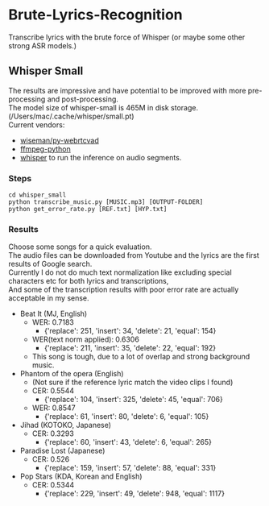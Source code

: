 # Brute-Lyrics-Recognition
Transcribe lyrics with the brute force of Whisper (or maybe some other strong ASR models.) <br>

## Whisper Small
The results are impressive and have potential to be improved with more pre-processing and post-processing. <br>
The model size of whisper-small is 465M in disk storage. (/Users/mac/.cache/whisper/small.pt) <br>
Current vendors: 
- [wiseman/py-webrtcvad](https://github.com/wiseman/py-webrtcvad)
- [ffmpeg-python](https://pypi.org/project/ffmpeg-python/)
- [whisper](https://github.com/openai/whisper) to run the inference on audio segments.

### Steps
```
cd whisper_small
python transcribe_music.py [MUSIC.mp3] [OUTPUT-FOLDER]
python get_error_rate.py [REF.txt] [HYP.txt]
```

### Results
Choose some songs for a quick evaluation. <br>
The audio files can be downloaded from Youtube and the lyrics are the first results of Google search. <br>
Currently I do not do much text normalization like excluding special characters etc for both lyrics and transcriptions, <br>
And some of the transcription results with poor error rate are actually acceptable in my sense.
- Beat It (MJ, English)
  - WER:  0.7183 
    - {'replace': 251, 'insert': 34, 'delete': 21, 'equal': 154}
  - WER(text norm applied):  0.6306 
    - {'replace': 211, 'insert': 35, 'delete': 22, 'equal': 192}
  - This song is tough, due to a lot of overlap and strong background music.
- Phantom of the opera (English)
  - (Not sure if the reference lyric match the video clips I found)
  - CER:  0.5544 
    - {'replace': 104, 'insert': 325, 'delete': 45, 'equal': 706}
  - WER:  0.8547 
    - {'replace': 61, 'insert': 80, 'delete': 6, 'equal': 105}
- Jihad (KOTOKO, Japanese)
  - CER:  0.3293 
    - {'replace': 60, 'insert': 43, 'delete': 6, 'equal': 265}
- Paradise Lost (Japanese)
  - CER:  0.526 
    - {'replace': 159, 'insert': 57, 'delete': 88, 'equal': 331}
- Pop Stars (KDA, Korean and English)
  - CER:  0.5344 
    - {'replace': 229, 'insert': 49, 'delete': 948, 'equal': 1117}

